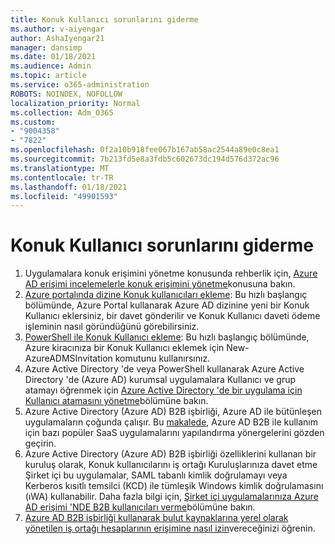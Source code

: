 ```yaml
---
title: Konuk Kullanıcı sorunlarını giderme
ms.author: v-aiyengar
author: AshaIyengar21
manager: dansimp
ms.date: 01/18/2021
ms.audience: Admin
ms.topic: article
ms.service: o365-administration
ROBOTS: NOINDEX, NOFOLLOW
localization_priority: Normal
ms.collection: Adm_O365
ms.custom:
- "9004358"
- "7822"
ms.openlocfilehash: 0f2a10b918fee067b167ab58ac2544a89e0c8ea1
ms.sourcegitcommit: 7b213fd5e8a3fdb5c602673dc194d576d372ac96
ms.translationtype: MT
ms.contentlocale: tr-TR
ms.lasthandoff: 01/18/2021
ms.locfileid: "49901593"
---
```

# <a name="troubleshoot-guest-user-issues"></a>Konuk Kullanıcı sorunlarını giderme

1. Uygulamalara konuk erişimini yönetme konusunda rehberlik için, [Azure AD erişimi incelemelerle konuk erişimini yönetme](https://docs.microsoft.com/azure/active-directory/governance/manage-guest-access-with-access-reviews)konusuna bakın.
1. [Azure portalında dizine Konuk kullanıcıları ekleme](https://docs.microsoft.com/azure/active-directory/external-identities/b2b-quickstart-add-guest-users-portal): Bu hızlı başlangıç bölümünde, Azure Portal kullanarak Azure AD dizinine yeni bir Konuk Kullanıcı eklersiniz, bir davet gönderilir ve Konuk Kullanıcı daveti ödeme işleminin nasıl göründüğünü görebilirsiniz.
1. [PowerShell ile Konuk Kullanıcı ekleme](https://docs.microsoft.com/azure/active-directory/external-identities/b2b-quickstart-invite-powershell): Bu hızlı başlangıç bölümünde, Azure kiracınıza bir Konuk Kullanıcı eklemek için New-AzureADMSInvitation komutunu kullanırsınız.
1. Azure Active Directory 'de veya PowerShell kullanarak Azure Active Directory 'de (Azure AD) kurumsal uygulamalara Kullanıcı ve grup atamayı öğrenmek için [Azure Active Directory 'de bir uygulama için Kullanıcı atamasını yönetme](https://docs.microsoft.com/azure/active-directory/manage-apps/assign-user-or-group-access-portal)bölümüne bakın. 
1. Azure Active Directory (Azure AD) B2B işbirliği, Azure AD ile bütünleşen uygulamaların çoğunda çalışır. Bu [makalede](https://docs.microsoft.com/azure/active-directory/external-identities/configure-saas-apps), Azure AD B2B ile kullanım için bazı popüler SaaS uygulamalarını yapılandırma yönergelerini gözden geçirin.
1. Azure Active Directory (Azure AD) B2B işbirliği özelliklerini kullanan bir kuruluş olarak, Konuk kullanıcılarını iş ortağı Kuruluşlarınıza davet etme Şirket içi bu uygulamalar, SAML tabanlı kimlik doğrulamayı veya Kerberos kısıtlı temsilci (KCD) ile tümleşik Windows kimlik doğrulamasını (ıWA) kullanabilir. Daha fazla bilgi için, [Şirket içi uygulamalarınıza Azure AD erişimi 'NDE B2B kullanıcıları verme](https://docs.microsoft.com/azure/active-directory/external-identities/hybrid-cloud-to-on-premises)bölümüne bakın.
1. [Azure AD B2B işbirliği kullanarak bulut kaynaklarına yerel olarak yönetilen iş ortağı hesaplarının erişimine nasıl izin](https://docs.microsoft.com/azure/active-directory/external-identities/hybrid-on-premises-to-cloud)vereceğinizi öğrenin.